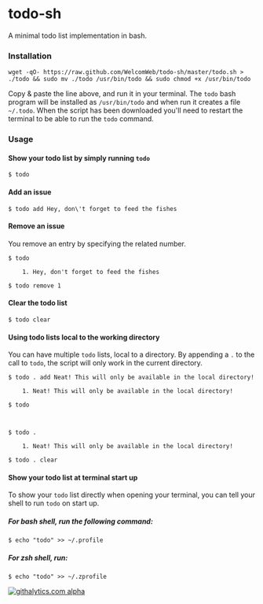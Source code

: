 todo-sh
=======

A minimal todo list implementation in bash.

### Installation

    wget -qO- https://raw.github.com/WelcomWeb/todo-sh/master/todo.sh > ./todo && sudo mv ./todo /usr/bin/todo && sudo chmod +x /usr/bin/todo

Copy & paste the line above, and run it in your terminal. The `todo` bash program will be installed as `/usr/bin/todo` and when run it creates a file `~/.todo`. When the script has been downloaded you'll need to restart the terminal to be able to run the `todo` command.

### Usage

#### Show your todo list by simply running `todo`

    $ todo

#### Add an issue

    $ todo add Hey, don\'t forget to feed the fishes

#### Remove an issue

You remove an entry by specifying the related number.

    $ todo
    
        1. Hey, don't forget to feed the fishes

    $ todo remove 1

#### Clear the todo list

    $ todo clear

#### Using todo lists local to the working directory

You can have multiple `todo` lists, local to a directory. By appending a `.` to the call to `todo`, the script will only work in the current directory.

    $ todo . add Neat! This will only be available in the local directory!

    	1. Neat! This will only be available in the local directory!

    $ todo



    $ todo .

    	1. Neat! This will only be available in the local directory!

    $ todo . clear

#### Show your todo list at terminal start up

To show your `todo` list directly when opening your terminal, you can tell your shell to run `todo` on start up.

##### For bash shell, run the following command:

    $ echo "todo" >> ~/.profile

##### For zsh shell, run:

    $ echo "todo" >> ~/.zprofile


[![githalytics.com alpha](https://cruel-carlota.pagodabox.com/464db0a106bbc2f6a16cd0d098123518 "githalytics.com")](http://githalytics.com/WelcomWeb/todo-sh)
